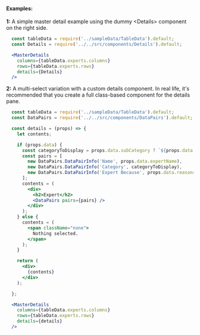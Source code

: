 #### Examples:


__1:__ A simple master detail example using the dummy &lt;Details&gt; component on the right side.

```jsx
  const tableData = require('../sampleData/TableData').default;
  const Details = require('../../src/components/Details').default;

  <MasterDetails
    columns={tableData.experts.columns}
    rows={tableData.experts.rows}
    details={Details}
  /> 
```

__2:__ A multi-select variation with a custom details component. In real life, it's recommended that you
create a full class-based component for the details pane.

```jsx
  const tableData = require('../sampleData/TableData').default;
  const DataPairs = require('../../src/components/DataPairs').default;

  const details = (props) => {
    let contents;

    if (props.data) {
      const categoryToDisplay = props.data.subCategory ? `${props.data.category} (${props.data.subCategory})` : props.data.category;
      const pairs = [
        new DataPairs.DataPairInfo('Name', props.data.expertName),
        new DataPairs.DataPairInfo('Category', categoryToDisplay),
        new DataPairs.DataPairInfo('Expert Because', props.data.reasons.join(', ')),
      ];
      contents = (
        <div>
          <h2>Expert</h2>
          <DataPairs pairs={pairs} />
        </div>
      );
    } else {
      contents = (
        <span className="none">
          Nothing selected.
        </span>
      );
    }

    return (
      <div>
        {contents}
      </div>
    );

  };

  <MasterDetails
    columns={tableData.experts.columns}
    rows={tableData.experts.rows}
    details={details}
  /> 
```
